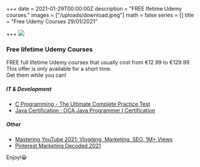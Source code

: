 +++
date = 2021-01-29T00:00:00Z
description = "FREE lfetime Udemy courses."
images = ["/uploads/download.jpeg"]
math = false
series = []
title = "Free Udemy Courses 29/01/2021"

+++
![](/uploads/download.jpeg)

### Free lifetime Udemy Courses

FREE full lifetime Udemy courses that usually cost from €12.99 to €129.99. This offer is only available for a short time.  
Get them while you can!

##### IT & Development

* [C Programming - The Ultimate Complete Practice Test](https://www.udemy.com/course/c-programming-the-ultimate-complete-practice-test/?ranMID=39197&ranEAID=TnL5HPStwNw&ranSiteID=TnL5HPStwNw-5TiWQoJj2RvPvyodygL7lQ&utm_source=aff-campaign&utm_medium=udemyads&LSNPUBID=TnL5HPStwNw&couponCode=FREE-TEST "C Programming")
* [Java Certification : OCA Java Programmer I Certification](https://www.udemy.com/course/java-certification-oca-java-programmer-i-certification/?ranMID=39197&ranEAID=TnL5HPStwNw&ranSiteID=TnL5HPStwNw-KNNa5TjlXr2Dkqlnz8Arng&utm_source=aff-campaign&utm_medium=udemyads&LSNPUBID=TnL5HPStwNw&couponCode=F42A40FB87B0D962E65A "Java")

##### Other

* [Mastering YouTube 2021: Vlogging, Marketing, SEO, 1M+ Views](https://www.udemy.com/course/mastering-youtube-2021/?ranMID=39197&ranEAID=TnL5HPStwNw&ranSiteID=TnL5HPStwNw-AQcmVtjh8dINNtQnSv673g&LSNPUBID=TnL5HPStwNw&utm_source=aff-campaign&utm_medium=udemyads&couponCode=YOUTUBE1 "Youtube marketing")
* [Pinterest Marketing Decoded 2021]()

Enjoy!😀
